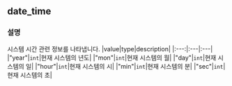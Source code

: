 ﻿## date_time

### 설명

시스템 시간 관련 정보를 나타냅니다.
|value|type|description|
|:---:|:---|:---|
|"year"|`int`|현재 시스템의 년도|
|"mon"|`int`|현재 시스템의 월|
|"day"|`int`|현재 시스템의 일|
|"hour"|`int`|현재 시스템의 시|
|"min"|`int`|현재 시스템의 분|
|"sec"|`int`|현재 시스템의 초|
